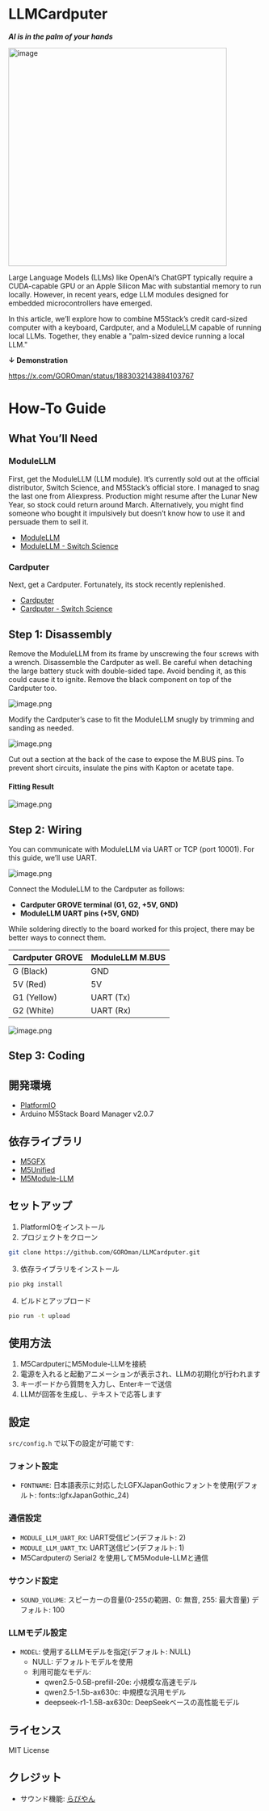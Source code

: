 # LLMCardputer

***AI is in the palm of your hands***

<img width="432" alt="image" src="https://github.com/user-attachments/assets/8bf5a721-6b41-4780-80cb-878dc496f9ac" />


Large Language Models (LLMs) like OpenAI’s ChatGPT typically require a CUDA-capable GPU or an Apple Silicon Mac with substantial memory to run locally. However, in recent years, edge LLM modules designed for embedded microcontrollers have emerged.

In this article, we’ll explore how to combine M5Stack’s credit card-sized computer with a keyboard, Cardputer, and a ModuleLLM capable of running local LLMs. Together, they enable a "palm-sized device running a local LLM."

**↓ Demonstration**

https://x.com/GOROman/status/1883032143884103767


# How-To Guide

## What You’ll Need

### ModuleLLM

First, get the ModuleLLM (LLM module). It’s currently sold out at the official distributor, Switch Science, and M5Stack’s official store. I managed to snag the last one from Aliexpress. Production might resume after the Lunar New Year, so stock could return around March. Alternatively, you might find someone who bought it impulsively but doesn’t know how to use it and persuade them to sell it.

- [ModuleLLM](https://docs.m5stack.com/en/module/Module-LLM)
- [ModuleLLM - Switch Science](https://www.switch-science.com/products/10034)

### Cardputer

Next, get a Cardputer. Fortunately, its stock recently replenished.

- [Cardputer](https://docs.m5stack.com/en/core/Cardputer)
- [Cardputer - Switch Science](https://www.switch-science.com/products/9277)

## Step 1: Disassembly

Remove the ModuleLLM from its frame by unscrewing the four screws with a wrench. Disassemble the Cardputer as well. Be careful when detaching the large battery stuck with double-sided tape. Avoid bending it, as this could cause it to ignite. Remove the black component on top of the Cardputer too.

![image.png](https://qiita-image-store.s3.ap-northeast-1.amazonaws.com/0/30621/e9f33e0d-a8a6-6d01-96bc-a66c74095e12.png)

Modify the Cardputer’s case to fit the ModuleLLM snugly by trimming and sanding as needed.

![image.png](https://qiita-image-store.s3.ap-northeast-1.amazonaws.com/0/30621/d656d9cb-c5e5-ce5b-a606-b8dc422c1a6f.png)

Cut out a section at the back of the case to expose the M.BUS pins. To prevent short circuits, insulate the pins with Kapton or acetate tape.

#### Fitting Result

![image.png](https://qiita-image-store.s3.ap-northeast-1.amazonaws.com/0/30621/f667125d-5818-1972-7307-1683f092a009.png)

## Step 2: Wiring

You can communicate with ModuleLLM via UART or TCP (port 10001). For this guide, we’ll use UART.

![image.png](https://qiita-image-store.s3.ap-northeast-1.amazonaws.com/0/30621/27e74244-4d01-b4db-8f7e-0a9f5440c224.png)

Connect the ModuleLLM to the Cardputer as follows:

- **Cardputer GROVE terminal (G1, G2, +5V, GND)**
- **ModuleLLM UART pins (+5V, GND)**

While soldering directly to the board worked for this project, there may be better ways to connect them.

| Cardputer GROVE | ModuleLLM M.BUS |
|-----------------|-----------------|
| G (Black)       | GND             |
| 5V (Red)        | 5V              |
| G1 (Yellow)     | UART (Tx)       |
| G2 (White)      | UART (Rx)       |

![image.png](https://qiita-image-store.s3.ap-northeast-1.amazonaws.com/0/30621/b6b1f52c-d0f8-157c-7818-986509cff129.png)

## Step 3: Coding


## 開発環境

- [PlatformIO](https://platformio.org/)
- Arduino M5Stack Board Manager v2.0.7

## 依存ライブラリ

- [M5GFX](https://github.com/m5stack/M5GFX)
- [M5Unified](https://github.com/m5stack/M5Unified)
- [M5Module-LLM](https://github.com/m5stack/M5Module-LLM)

## セットアップ

1. PlatformIOをインストール
2. プロジェクトをクローン
```bash
git clone https://github.com/GOROman/LLMCardputer.git
```
3. 依存ライブラリをインストール
```bash
pio pkg install
```
4. ビルドとアップロード
```bash
pio run -t upload
```

## 使用方法

1. M5CardputerにM5Module-LLMを接続
2. 電源を入れると起動アニメーションが表示され、LLMの初期化が行われます
3. キーボードから質問を入力し、Enterキーで送信
4. LLMが回答を生成し、テキストで応答します

## 設定

`src/config.h` で以下の設定が可能です:

### フォント設定
- `FONTNAME`: 日本語表示に対応したLGFXJapanGothicフォントを使用(デフォルト: fonts::lgfxJapanGothic_24)

### 通信設定
- `MODULE_LLM_UART_RX`: UART受信ピン(デフォルト: 2)
- `MODULE_LLM_UART_TX`: UART送信ピン(デフォルト: 1)
- M5Cardputerの Serial2 を使用してM5Module-LLMと通信

### サウンド設定
- `SOUND_VOLUME`: スピーカーの音量(0-255の範囲、0: 無音, 255: 最大音量)
  デフォルト: 100

### LLMモデル設定
- `MODEL`: 使用するLLMモデルを指定(デフォルト: NULL)
  - NULL: デフォルトモデルを使用
  - 利用可能なモデル:
    - qwen2.5-0.5B-prefill-20e: 小規模な高速モデル
    - qwen2.5-1.5b-ax630c: 中規模な汎用モデル
    - deepseek-r1-1.5B-ax630c: DeepSeekベースの高性能モデル

## ライセンス

MIT License

## クレジット

- サウンド機能: [らびやん](https://gist.github.com/lovyan03/19e8a65195f85fbdd415558d149912f6)

